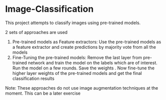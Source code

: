 # Image-Classification

This project attempts to classify images using pre-trained models.

2 sets of approaches are used

1. Pre-trained models as Feature extractors: Use the pre-trained models as a feature extractor and create predictions by majority vote from all the models
2. Fine-Tuning the pre-trained models: Remove the last layer from pre-trained network and train the model on the labels which are of interest. Run the model on a few rounds. Save the weights . Now fine-tune the higher layer weights of the pre-trained models and get the final classification results

Note: These approaches do not use image augmentation techniques at the moment. This can be a later exercise
